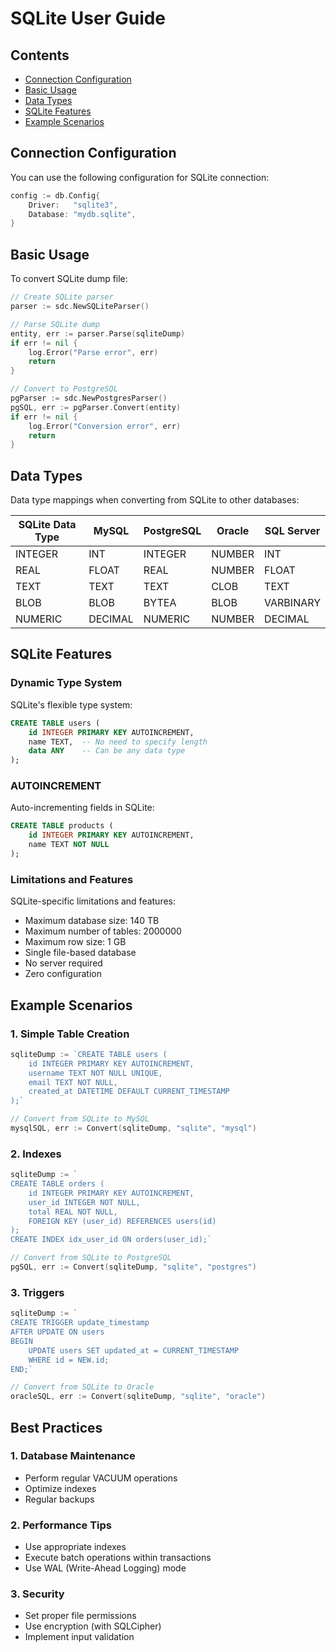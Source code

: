 # SQLite User Guide

## Contents
- [Connection Configuration](#connection-configuration)
- [Basic Usage](#basic-usage)
- [Data Types](#data-types)
- [SQLite Features](#sqlite-features)
- [Example Scenarios](#example-scenarios)

## Connection Configuration

You can use the following configuration for SQLite connection:

```go
config := db.Config{
    Driver:   "sqlite3",
    Database: "mydb.sqlite",
}
```

## Basic Usage

To convert SQLite dump file:

```go
// Create SQLite parser
parser := sdc.NewSQLiteParser()

// Parse SQLite dump
entity, err := parser.Parse(sqliteDump)
if err != nil {
    log.Error("Parse error", err)
    return
}

// Convert to PostgreSQL
pgParser := sdc.NewPostgresParser()
pgSQL, err := pgParser.Convert(entity)
if err != nil {
    log.Error("Conversion error", err)
    return
}
```

## Data Types

Data type mappings when converting from SQLite to other databases:

| SQLite Data Type | MySQL | PostgreSQL | Oracle | SQL Server |
|------------------|-------|------------|---------|------------|
| INTEGER         | INT   | INTEGER    | NUMBER  | INT        |
| REAL            | FLOAT | REAL       | NUMBER  | FLOAT      |
| TEXT            | TEXT  | TEXT       | CLOB    | TEXT       |
| BLOB            | BLOB  | BYTEA      | BLOB    | VARBINARY  |
| NUMERIC         | DECIMAL| NUMERIC    | NUMBER  | DECIMAL    |

## SQLite Features

### Dynamic Type System

SQLite's flexible type system:
```sql
CREATE TABLE users (
    id INTEGER PRIMARY KEY AUTOINCREMENT,
    name TEXT,  -- No need to specify length
    data ANY    -- Can be any data type
);
```

### AUTOINCREMENT

Auto-incrementing fields in SQLite:
```sql
CREATE TABLE products (
    id INTEGER PRIMARY KEY AUTOINCREMENT,
    name TEXT NOT NULL
);
```

### Limitations and Features

SQLite-specific limitations and features:
- Maximum database size: 140 TB
- Maximum number of tables: 2000000
- Maximum row size: 1 GB
- Single file-based database
- No server required
- Zero configuration

## Example Scenarios

### 1. Simple Table Creation

```go
sqliteDump := `CREATE TABLE users (
    id INTEGER PRIMARY KEY AUTOINCREMENT,
    username TEXT NOT NULL UNIQUE,
    email TEXT NOT NULL,
    created_at DATETIME DEFAULT CURRENT_TIMESTAMP
);`

// Convert from SQLite to MySQL
mysqlSQL, err := Convert(sqliteDump, "sqlite", "mysql")
```

### 2. Indexes

```go
sqliteDump := `
CREATE TABLE orders (
    id INTEGER PRIMARY KEY AUTOINCREMENT,
    user_id INTEGER NOT NULL,
    total REAL NOT NULL,
    FOREIGN KEY (user_id) REFERENCES users(id)
);
CREATE INDEX idx_user_id ON orders(user_id);`

// Convert from SQLite to PostgreSQL
pgSQL, err := Convert(sqliteDump, "sqlite", "postgres")
```

### 3. Triggers

```go
sqliteDump := `
CREATE TRIGGER update_timestamp 
AFTER UPDATE ON users
BEGIN
    UPDATE users SET updated_at = CURRENT_TIMESTAMP
    WHERE id = NEW.id;
END;`

// Convert from SQLite to Oracle
oracleSQL, err := Convert(sqliteDump, "sqlite", "oracle")
```

## Best Practices

### 1. Database Maintenance
- Perform regular VACUUM operations
- Optimize indexes
- Regular backups

### 2. Performance Tips
- Use appropriate indexes
- Execute batch operations within transactions
- Use WAL (Write-Ahead Logging) mode

### 3. Security
- Set proper file permissions
- Use encryption (with SQLCipher)
- Implement input validation 